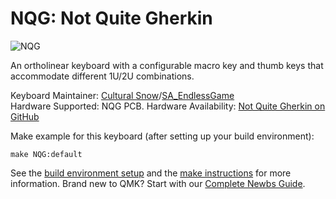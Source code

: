 # NQG: Not Quite Gherkin

![NQG](https://github.com/culturalsnow/NQG/blob/master/images/NQ.jpg)

An ortholinear keyboard with a configurable macro key and thumb keys that accommodate different 1U/2U combinations.

Keyboard Maintainer: [Cultural Snow](https://github.com/culturalsnow)/[SA_EndlessGame](http://twitter.com/SA_EndlessGame)  
Hardware Supported: NQG PCB.
Hardware Availability: [Not Quite Gherkin on GitHub](https://github.com/culturalsnow/NQG)

Make example for this keyboard (after setting up your build environment):

    make NQG:default

See the [build environment setup](https://docs.qmk.fm/#/getting_started_build_tools) and the [make instructions](https://docs.qmk.fm/#/getting_started_make_guide) for more information. Brand new to QMK? Start with our [Complete Newbs Guide](https://docs.qmk.fm/#/newbs).
